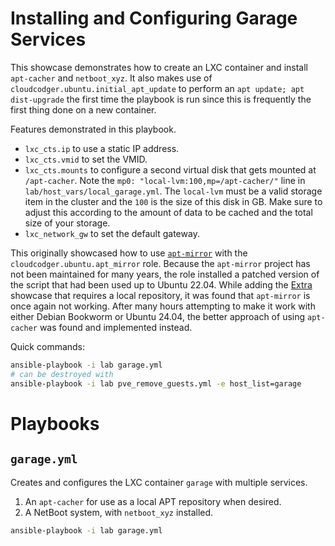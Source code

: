 # Installing and Configuring Garage Services

This showcase demonstrates how to create an LXC container and install `apt-cacher` and `netboot_xyz`. It also makes use of `cloudcodger.ubuntu.initial_apt_update` to perform an `apt update; apt dist-upgrade` the first time the playbook is run since this is frequently the first thing done on a new container.

Features demonstrated in this playbook.

- `lxc_cts.ip` to use a static IP address.
- `lxc_cts.vmid` to set the VMID.
- `lxc_cts.mounts` to configure a second virtual disk that gets mounted at `/apt-cacher`. Note the `mp0: "local-lvm:100,mp=/apt-cacher/"` line in `lab/host_vars/local_garage.yml`. The `local-lvm` must be a valid storage item in the cluster and the `100` is the size of this disk in GB. Make sure to adjust this according to the amount of data to be cached and the total size of your storage.
- `lxc_network_gw` to set the default gateway.

This originally showcased how to use [`apt-mirror`](https://github.com/apt-mirror/apt-mirror) with the `cloudcodger.ubuntu.apt_mirror` role. Because the `apt-mirror` project has not been maintained for many years, the role installed a patched version of the script that had been used up to Ubuntu 22.04. While adding the [Extra](Extra.md) showcase that requires a local repository, it was found that `apt-mirror` is once again not working. After many hours attempting to make it work with either Debian Bookworm or Ubuntu 24.04, the better approach of using `apt-cacher` was found and implemented instead.

Quick commands:

```bash
ansible-playbook -i lab garage.yml
# can be destroyed with
ansible-playbook -i lab pve_remove_guests.yml -e host_list=garage
```

# Playbooks

## `garage.yml`

Creates and configures the LXC container `garage` with multiple services.

1) An `apt-cacher` for use as a local APT repository when desired.
2) A NetBoot system, with `netboot_xyz` installed.

```bash
ansible-playbook -i lab garage.yml
```
